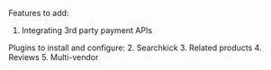 Features to add:
1. Integrating 3rd party payment APIs

Plugins to install and configure:
2. Searchkick
3. Related products
4. Reviews
5. Multi-vendor